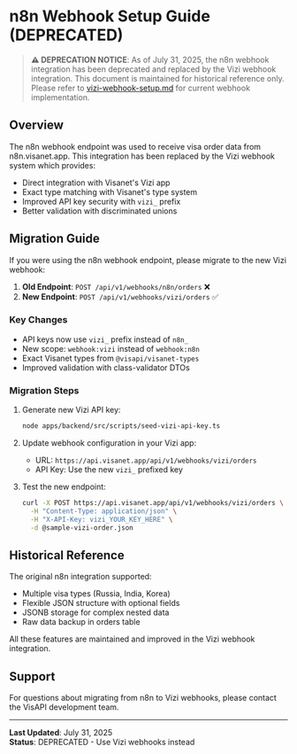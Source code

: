 # n8n Webhook Setup Guide (DEPRECATED)

> **⚠️ DEPRECATION NOTICE**: As of July 31, 2025, the n8n webhook integration has been deprecated and replaced by the Vizi webhook integration. This document is maintained for historical reference only. Please refer to [vizi-webhook-setup.md](./vizi-webhook-setup.md) for current webhook implementation.

## Overview

The n8n webhook endpoint was used to receive visa order data from n8n.visanet.app. This integration has been replaced by the Vizi webhook system which provides:

- Direct integration with Visanet's Vizi app
- Exact type matching with Visanet's type system
- Improved API key security with `vizi_` prefix
- Better validation with discriminated unions

## Migration Guide

If you were using the n8n webhook endpoint, please migrate to the new Vizi webhook:

1. **Old Endpoint**: `POST /api/v1/webhooks/n8n/orders` ❌
2. **New Endpoint**: `POST /api/v1/webhooks/vizi/orders` ✅

### Key Changes

- API keys now use `vizi_` prefix instead of `n8n_`
- New scope: `webhook:vizi` instead of `webhook:n8n`
- Exact Visanet types from `@visapi/visanet-types`
- Improved validation with class-validator DTOs

### Migration Steps

1. Generate new Vizi API key:

   ```bash
   node apps/backend/src/scripts/seed-vizi-api-key.ts
   ```

2. Update webhook configuration in your Vizi app:
   - URL: `https://api.visanet.app/api/v1/webhooks/vizi/orders`
   - API Key: Use the new `vizi_` prefixed key

3. Test the new endpoint:
   ```bash
   curl -X POST https://api.visanet.app/api/v1/webhooks/vizi/orders \
     -H "Content-Type: application/json" \
     -H "X-API-Key: vizi_YOUR_KEY_HERE" \
     -d @sample-vizi-order.json
   ```

## Historical Reference

The original n8n integration supported:

- Multiple visa types (Russia, India, Korea)
- Flexible JSON structure with optional fields
- JSONB storage for complex nested data
- Raw data backup in orders table

All these features are maintained and improved in the Vizi webhook integration.

## Support

For questions about migrating from n8n to Vizi webhooks, please contact the VisAPI development team.

---

**Last Updated**: July 31, 2025  
**Status**: DEPRECATED - Use Vizi webhooks instead
